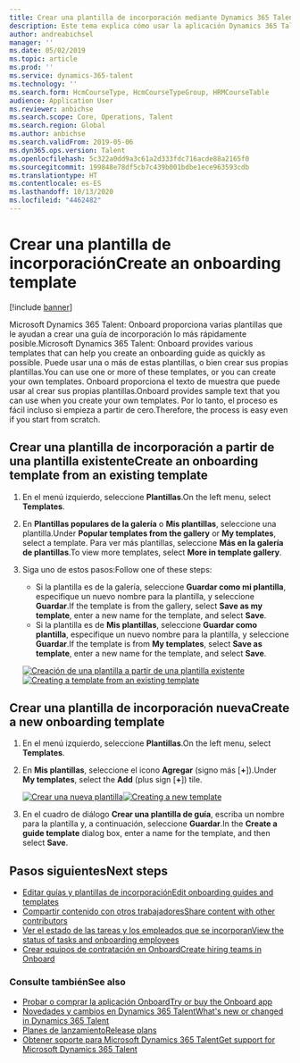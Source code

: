 ```yaml
---
title: Crear una plantilla de incorporación mediante Dynamics 365 Talent - Onboard
description: Este tema explica cómo usar la aplicación Dynamics 365 Talent - Onboard para crear una plantilla para una guía de incorporación para los nuevos empleados contratados. Esta tarea es el primer paso esencial en la estrategia de contratación hasta la jubilación de la gestión del capital humano (HCM).
author: andreabichsel
manager: ''
ms.date: 05/02/2019
ms.topic: article
ms.prod: ''
ms.service: dynamics-365-talent
ms.technology: ''
ms.search.form: HcmCourseType, HcmCourseTypeGroup, HRMCourseTable
audience: Application User
ms.reviewer: anbichse
ms.search.scope: Core, Operations, Talent
ms.search.region: Global
ms.author: anbichse
ms.search.validFrom: 2019-05-06
ms.dyn365.ops.version: Talent
ms.openlocfilehash: 5c322a0dd9a3c61a2d333fdc716acde88a2165f0
ms.sourcegitcommit: 199848e78df5cb7c439b001bdbe1ece963593cdb
ms.translationtype: HT
ms.contentlocale: es-ES
ms.lasthandoff: 10/13/2020
ms.locfileid: "4462482"
---
```

# <a name="create-an-onboarding-template"></a><span data-ttu-id="bfe79-104">Crear una plantilla de incorporación</span><span class="sxs-lookup"><span data-stu-id="bfe79-104">Create an onboarding template</span></span>

[!include [banner](includes/banner.md)]

<span data-ttu-id="bfe79-105">Microsoft Dynamics 365 Talent: Onboard proporciona varias plantillas que le ayudan a crear una guía de incorporación lo más rápidamente posible.</span><span class="sxs-lookup"><span data-stu-id="bfe79-105">Microsoft Dynamics 365 Talent: Onboard provides various templates that can help you create an onboarding guide as quickly as possible.</span></span> <span data-ttu-id="bfe79-106">Puede usar una o más de estas plantillas, o bien crear sus propias plantillas.</span><span class="sxs-lookup"><span data-stu-id="bfe79-106">You can use one or more of these templates, or you can create your own templates.</span></span> <span data-ttu-id="bfe79-107">Onboard proporciona el texto de muestra que puede usar al crear sus propias plantillas.</span><span class="sxs-lookup"><span data-stu-id="bfe79-107">Onboard provides sample text that you can use when you create your own templates.</span></span> <span data-ttu-id="bfe79-108">Por lo tanto, el proceso es fácil incluso si empieza a partir de cero.</span><span class="sxs-lookup"><span data-stu-id="bfe79-108">Therefore, the process is easy even if you start from scratch.</span></span>

## <a name="create-an-onboarding-template-from-an-existing-template"></a><span data-ttu-id="bfe79-109">Crear una plantilla de incorporación a partir de una plantilla existente</span><span class="sxs-lookup"><span data-stu-id="bfe79-109">Create an onboarding template from an existing template</span></span>

1. <span data-ttu-id="bfe79-110">En el menú izquierdo, seleccione **Plantillas**.</span><span class="sxs-lookup"><span data-stu-id="bfe79-110">On the left menu, select **Templates**.</span></span>
2. <span data-ttu-id="bfe79-111">En **Plantillas populares de la galería** o **Mis plantillas**, seleccione una plantilla.</span><span class="sxs-lookup"><span data-stu-id="bfe79-111">Under **Popular templates from the gallery** or **My templates**, select a template.</span></span> <span data-ttu-id="bfe79-112">Para ver más plantillas, seleccione **Más en la galería de plantillas**.</span><span class="sxs-lookup"><span data-stu-id="bfe79-112">To view more templates, select **More in template gallery**.</span></span>
3. <span data-ttu-id="bfe79-113">Siga uno de estos pasos:</span><span class="sxs-lookup"><span data-stu-id="bfe79-113">Follow one of these steps:</span></span>

    - <span data-ttu-id="bfe79-114">Si la plantilla es de la galería, seleccione **Guardar como mi plantilla**, especifique un nuevo nombre para la plantilla, y seleccione **Guardar**.</span><span class="sxs-lookup"><span data-stu-id="bfe79-114">If the template is from the gallery, select **Save as my template**, enter a new name for the template, and select **Save**.</span></span>
    - <span data-ttu-id="bfe79-115">Si la plantilla es de **Mis plantillas**, seleccione **Guardar como plantilla**, especifique un nuevo nombre para la plantilla, y seleccione **Guardar**.</span><span class="sxs-lookup"><span data-stu-id="bfe79-115">If the template is from **My templates**, select **Save as template**, enter a new name for the template, and select **Save**.</span></span>

    <span data-ttu-id="bfe79-116">[![Creación de una plantilla a partir de una plantilla existente](./media/onboard-save-template.png)](./media/onboard-save-template.png)</span><span class="sxs-lookup"><span data-stu-id="bfe79-116">[![Creating a template from an existing template](./media/onboard-save-template.png)](./media/onboard-save-template.png)</span></span>

## <a name="create-a-new-onboarding-template"></a><span data-ttu-id="bfe79-117">Crear una plantilla de incorporación nueva</span><span class="sxs-lookup"><span data-stu-id="bfe79-117">Create a new onboarding template</span></span>

1. <span data-ttu-id="bfe79-118">En el menú izquierdo, seleccione **Plantillas**.</span><span class="sxs-lookup"><span data-stu-id="bfe79-118">On the left menu, select **Templates**.</span></span>
2. <span data-ttu-id="bfe79-119">En **Mis plantillas**, seleccione el icono **Agregar** (signo más \[**+**\]).</span><span class="sxs-lookup"><span data-stu-id="bfe79-119">Under **My templates**, select the **Add** (plus sign \[**+**\]) tile.</span></span>

    <span data-ttu-id="bfe79-120">[![Crear una nueva plantilla](./media/onboard-create-new-template.png)](./media/onboard-create-new-template.png)</span><span class="sxs-lookup"><span data-stu-id="bfe79-120">[![Creating a new template](./media/onboard-create-new-template.png)](./media/onboard-create-new-template.png)</span></span>

3. <span data-ttu-id="bfe79-121">En el cuadro de diálogo **Crear una plantilla de guía**, escriba un nombre para la plantilla y, a continuación, seleccione **Guardar**.</span><span class="sxs-lookup"><span data-stu-id="bfe79-121">In the **Create a guide template** dialog box, enter a name for the template, and then select **Save**.</span></span>

## <a name="next-steps"></a><span data-ttu-id="bfe79-122">Pasos siguientes</span><span class="sxs-lookup"><span data-stu-id="bfe79-122">Next steps</span></span>

- [<span data-ttu-id="bfe79-123">Editar guías y plantillas de incorporación</span><span class="sxs-lookup"><span data-stu-id="bfe79-123">Edit onboarding guides and templates</span></span>](./onboard-edit-guides-templates.md)
- [<span data-ttu-id="bfe79-124">Compartir contenido con otros trabajadores</span><span class="sxs-lookup"><span data-stu-id="bfe79-124">Share content with other contributors</span></span>](./onboard-share-template.md)
- [<span data-ttu-id="bfe79-125">Ver el estado de las tareas y los empleados que se incorporan</span><span class="sxs-lookup"><span data-stu-id="bfe79-125">View the status of tasks and onboarding employees</span></span>](./onboard-view-status.md)
- [<span data-ttu-id="bfe79-126">Crear equipos de contratación en Onboard</span><span class="sxs-lookup"><span data-stu-id="bfe79-126">Create hiring teams in Onboard</span></span>](./onboard-create-team.md)

### <a name="see-also"></a><span data-ttu-id="bfe79-127">Consulte también</span><span class="sxs-lookup"><span data-stu-id="bfe79-127">See also</span></span>

- [<span data-ttu-id="bfe79-128">Probar o comprar la aplicación Onboard</span><span class="sxs-lookup"><span data-stu-id="bfe79-128">Try or buy the Onboard app</span></span>](https://dynamics.microsoft.com/talent/onboard/)
- [<span data-ttu-id="bfe79-129">Novedades y cambios en Dynamics 365 Talent</span><span class="sxs-lookup"><span data-stu-id="bfe79-129">What's new or changed in Dynamics 365 Talent</span></span>](./whats-new.md)
- [<span data-ttu-id="bfe79-130">Planes de lanzamiento</span><span class="sxs-lookup"><span data-stu-id="bfe79-130">Release plans</span></span>](https://docs.microsoft.com/business-applications-release-notes/index)
- [<span data-ttu-id="bfe79-131">Obtener soporte para Microsoft Dynamics 365 Talent</span><span class="sxs-lookup"><span data-stu-id="bfe79-131">Get support for Microsoft Dynamics 365 Talent</span></span>](./talent-support.md)
